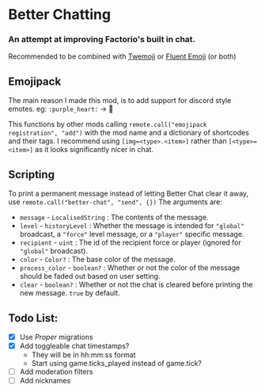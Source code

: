 # Better Chatting
### An attempt at improving Factorio's built in chat.

Recommended to be combined with [Twemoji](https://mods.factorio.com/mod/twemoji-in-factorio) or [Fluent Emoji](https://mods.factorio.com/mod/fluent-emoji) (or both)

## Emojipack
The main reason I made this mod, is to add support for discord style emotes. eg: `:purple_heart:` -> 💜

This functions by other mods calling `remote.call("emojipack registration", "add")` with the mod name and a dictionary of shortcodes and their tags. I recommend using `[img=<type>.<item>]` rather than `[<type>=<item>]` as it looks significantly nicer in chat.

## Scripting
To print a permanent message instead of letting Better Chat clear it away, use `remote.call("better-chat", "send", {})`
The arguments are:
- `message` - `LocalisedString` : The contents of the message.
- `level` - `historyLevel` : Whether the message is intended for `"global"` broadcast, a `"force"` level message, or a `"player"` specific message.
- `recipient` - `uint` : The id of the recipient force or player (ignored for `"global"` broadcast).
- `color` - `Color?` : The base color of the message.
- `process_color` - `boolean?` : Whether or not the color of the message should be faded out based on user setting.
- `clear` - `boolean?` : Whether or not the chat is cleared before printing the new message. `true` by default.

## Todo List:
- [x] Use *Proper* migrations
- [x] Add toggleable chat timestamps?
  - They will be in hh:mm:ss format
  - Start using game.ticks_played instead of game.tick?
- [ ] Add moderation filters
- [ ] Add nicknames